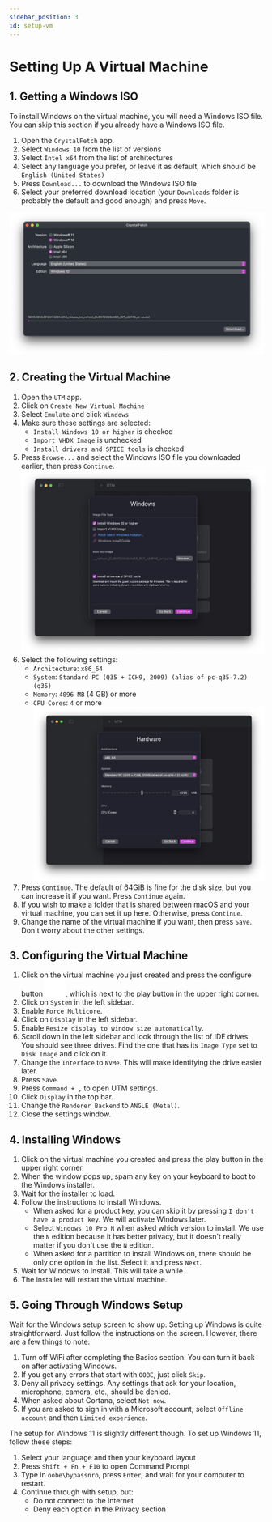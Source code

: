 ```yaml
---
sidebar_position: 3
id: setup-vm
--- 
```


# Setting Up A Virtual Machine

## 1. Getting a Windows ISO

To install Windows on the virtual machine, you will need a Windows ISO file. You can skip this section if you already have a Windows ISO file.

1. Open the `CrystalFetch` app.
2. Select `Windows 10` from the list of versions
3. Select `Intel x64` from the list of architectures
4. Select any language you prefer, or leave it as default, which should be `English (United States)`
5. Press `Download...` to download the Windows ISO file
6. Select your preferred download location (your `Downloads` folder is probably the default and good enough) and press `Move`.

![CrystalFetch](./img/crystalfetch.png)

## 2. Creating the Virtual Machine

1. Open the `UTM` app.
2. Click on `Create New Virtual Machine`
3. Select `Emulate` and click `Windows`
4. Make sure these settings are selected:
   - `Install Windows 10 or higher` is checked
   - `Import VHDX Image` is unchecked
   - `Install drivers and SPICE tools` is checked
5. Press `Browse...` and select the Windows ISO file you downloaded earlier, then press `Continue`.
![UTM](./img/utm_windows.png)
6. Select the following settings:
   - `Architecture`: `x86_64`
   - `System`: `Standard PC (Q35 + ICH9, 2009) (alias of pc-q35-7.2) (q35)`
   - `Memory`: `4096 MB` (4 GB) or more
   - `CPU Cores`: `4` or more
   ![UTM](./img/utm_hardware.png)
7. Press `Continue`. The default of 64GiB is fine for the disk size, but you can increase it if you want. Press `Continue` again.
8. If you wish to make a folder that is shared between macOS and your virtual machine, you can set it up here. Otherwise, press `Continue`.
9. Change the name of the virtual machine if you want, then press `Save`. Don't worry about the other settings.

## 3. Configuring the Virtual Machine

1. Click on the virtual machine you just created and press the configure button ![Configure Button](./img/slider.horizontal.3.svg), which is next to the play button in the upper right corner.
2. Click on `System` in the left sidebar.
3. Enable `Force Multicore`.
4. Click on `Display` in the left sidebar.
5. Enable `Resize display to window size automatically`.
6. Scroll down in the left sidebar and look through the list of IDE drives. You should see three drives. Find the one that has its `Image Type` set to `Disk Image` and click on it.
7. Change the `Interface` to `NVMe`. This will make identifying the drive easier later.
8. Press `Save`.
9. Press `Command + ,` to open UTM settings.
10. Click `Display` in the top bar.
11. Change the `Renderer Backend` to `ANGLE (Metal)`.
12. Close the settings window.

## 4. Installing Windows

1. Click on the virtual machine you created and press the play button in the upper right corner.
2. When the window pops up, spam any key on your keyboard to boot to the Windows installer.
3. Wait for the installer to load.
4. Follow the instructions to install Windows.
   - When asked for a product key, you can skip it by pressing `I don't have a product key`. We will activate Windows later.
   - Select `Windows 10 Pro N` when asked which version to install. We use the `N` edition because it has better privacy, but it doesn't really matter if you don't use the `N` edition.
   - When asked for a partition to install Windows on, there should be only one option in the list. Select it and press `Next`.
5. Wait for Windows to install. This will take a while.
6. The installer will restart the virtual machine.

## 5. Going Through Windows Setup

Wait for the Windows setup screen to show up. Setting up Windows is quite straightforward. Just follow the instructions on the screen. However, there are a few things to note:

1. Turn off WiFi after completing the Basics section. You can turn it back on after activating Windows.
2. If you get any errors that start with `OOBE`, just click `Skip`.
3. Deny all privacy settings. Any settings that ask for your location, microphone, camera, etc., should be denied.
4. When asked about Cortana, select `Not now`.
5. If you are asked to sign in with a Microsoft account, select `Offline account` and then `Limited experience`.

The setup for Windows 11 is slightly different though. To set up Windows 11, follow these steps:

1. Select your language and then your keyboard layout
2. Press `Shift + Fn + F10` to open Command Prompt
3. Type in `oobe\bypassnro`, press `Enter`, and wait for your computer to restart.
4. Continue through with setup, but:
   - Do not connect to the internet
   - Deny each option in the Privacy section
